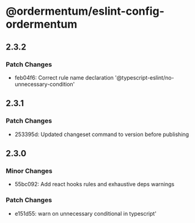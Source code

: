 # @ordermentum/eslint-config-ordermentum

## 2.3.2

### Patch Changes

- feb04f6: Correct rule name declaration '@typescript-eslint/no-unnecessary-condition'

## 2.3.1

### Patch Changes

- 253395d: Updated changeset command to version before publishing

## 2.3.0

### Minor Changes

- 55bc092: Add react hooks rules and exhaustive deps warnings

### Patch Changes

- e151d55: warn on unnecessary conditional in typescript'
